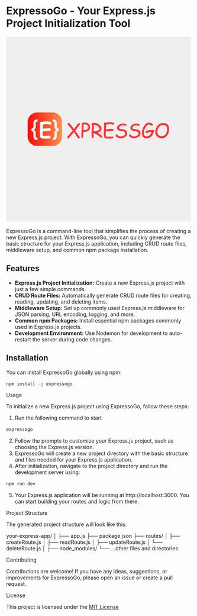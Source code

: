 # ExpressoGo - Your Express.js Project Initialization Tool

![ExpressoGo Logo](https://github.com/AyubAhmed0/expressogo/raw/95c6e1c5c9aaeec245aaabe261e159b8ed438adb/expressoGoLogo.png?raw=true)

ExpressoGo is a command-line tool that simplifies the process of creating a new Express.js project. With ExpressoGo, you can quickly generate the basic structure for your Express.js application, including CRUD route files, middleware setup, and common npm package installation.

## Features

- **Express.js Project Initialization:** Create a new Express.js project with just a few simple commands.
- **CRUD Route Files:** Automatically generate CRUD route files for creating, reading, updating, and deleting items.
- **Middleware Setup:** Set up commonly used Express.js middleware for JSON parsing, URL encoding, logging, and more.
- **Common npm Packages:** Install essential npm packages commonly used in Express.js projects.
- **Development Environment:** Use Nodemon for development to auto-restart the server during code changes.

## Installation

You can install ExpressoGo globally using npm:

```bash
npm install -g expressogo
```

Usage

To initialize a new Express.js project using ExpressoGo, follow these steps:

1. Run the following command to start 
```bash
expressogo
```
2. Follow the prompts to customize your Express.js project, such as choosing the Express.js version.
3. ExpressoGo will create a new project directory with the basic structure and files needed for your Express.js application.
4. After initialization, navigate to the project directory and run the development server using:

```bash
npm run dev
```
5. Your Express.js application will be running at http://localhost:3000. You can start building your routes and logic from there.

Project Structure

The generated project structure will look like this:

your-express-app/
│
├── app.js
├── package.json
├── routes/
│   ├── createRoute.js
│   ├── readRoute.js
│   ├── updateRoute.js
│   └── deleteRoute.js
│
├── node_modules/
└── ...other files and directories

Contributing

Contributions are welcome! If you have any ideas, suggestions, or improvements for ExpressoGo, please open an issue or create a pull request.

License

This project is licensed under the [MIT License](http://opensource.org/licenses/MIT)
